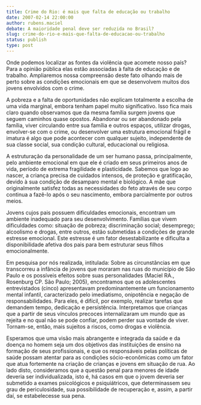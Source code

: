 ```yaml
---
title: Crime do Rio: é mais que falta de educação ou trabalho
date: 2007-02-14 22:00:00
author: rubens.maciel
debate: A maioridade penal deve ser reduzida no Brasil?
slug: crime-do-rio-e-mais-que-falta-de-educacao-ou-trabalho
status: publish 
type: post
---
```


  
Onde podemos localizar as fontes da violência que acomete nosso país? Para a opinião pública elas estão associadas à falta de educação e de trabalho. Ampliaremos nossa compreensão deste fato olhando mais de perto sobre as condições emocionais em que se desenvolvem muitos dos jovens envolvidos com o crime.   
  
A pobreza e a falta de oportunidades não explicam totalmente a escolha de uma vida marginal, embora tenham papel muito significativo. Isso fica mais claro quando observamos que da mesma família surgem jovens que seguem caminhos quase opostos. Abandonar ou ser abandonado pela família, viver circulando entre sua família e outros espaços, utilizar drogas, envolver-se com o crime, ou desenvolver uma estrutura emocional frágil e imatura é algo que pode acontecer com qualquer sujeito, independente de sua classe social, sua condição cultural, educacional ou religiosa.  
  
A estruturação da personalidade de um ser humano passa, principalmente, pelo ambiente emocional em que ele é criado em seus primeiros anos de vida, período de extrema fragilidade e plasticidade. Sabemos que logo ao nascer, a criança precisa de cuidados intensos, de proteção e gratificação, devido à sua condição de desamparo mental e biológico. A mãe que originalmente satisfez todas as necessidades do feto através de seu corpo continua a fazê-lo após o seu nascimento, embora parcialmente por outros meios.  
  
Jovens cujos pais possuem dificuldades emocionais, encontram um ambiente inadequado para seu desenvolvimento. Famílias que vivem dificuldades como: situação de pobreza; discriminação social; desemprego; alcoolismo e drogas, entre outros, estão submetidas a condições de grande estresse emocional. Este estresse é um fator desestabilizante e dificulta a disponibilidade afetiva dos pais para bem estruturar seus filhos emocionalmente.   
  
Em pesquisa por nós realizada, intitulada: Sobre as circunstâncias em que transcorreu a infância de jovens que moraram nas ruas do município de São Paulo e os possíveis efeitos sobre suas personalidades (Maciel RA., Rosenburg CP. São Paulo; 2005), encontramos que os adolescentes entrevistados (cinco) apresentavam predominantemente um funcionamento mental infantil, caracterizado pelo imediatismo, onipotência e negação de responsabilidades. Para eles, é difícil, por exemplo, realizar tarefas que demandem tempo, dedicação e persistência. Interpretamos que crianças que a partir de seus vínculos precoces internalizaram um mundo que as rejeita e no qual não se pode confiar, podem perder sua vontade de viver. Tornam-se, então, mais sujeitos a riscos, como drogas e violência.   
  
Esperamos que uma visão mais abrangente e integrada da saúde e da doença no homem seja um dos objetivos das instituições de ensino na formação de seus profissionais, e que os responsáveis pelas políticas de saúde possam atentar para as condições sócio-econômicas como um fator que atua fortemente na criação de crianças e jovens em situação de rua. Ao lado disto, consideramos que a questão penal para menores de idade deveria ser individualizada, isto é, há casos em que o jovem deveria ser submetido a exames psicológicos e psiquiátricos, que determinassem seu grau de periculosidade, sua possibilidade de recuperação e, assim, a partir daí, se estabelecesse sua pena.  
  

